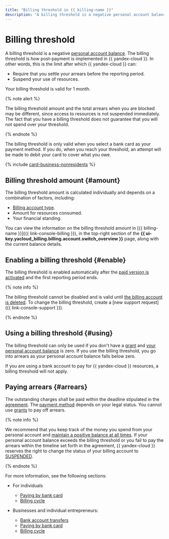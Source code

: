 ```yaml
---
title: "Billing threshold in {{ billing-name }}"
description: "A billing threshold is a negative personal account balance. The billing threshold is how post-payment is implemented in {{ yandex-cloud }}."
---
```


# Billing threshold

A billing threshold is a negative [personal account balance](../concepts/personal-account.md#balance). The billing threshold is how post-payment is implemented in {{ yandex-cloud }}. In other words, this is the limit after which {{ yandex-cloud }} can:
* Require that you settle your arrears before the reporting period.
* Suspend your use of resources.

Your billing threshold is valid for 1 month.

{% note alert %}

The billing threshold amount and the total arrears when you are blocked may be different, since access to resources is not suspended immediately. The fact that you have a billing threshold does not guarantee that you will not spend over your threshold.

{% endnote %}

The billing threshold is only valid when you select a bank card as your payment method. If you do, when you reach your threshold, an attempt will be made to debit your card to cover what you owe.

{% include [card-business-nonresidents](../../_includes/billing/card-business-nonresidents.md) %}

## Billing threshold amount {#amount}

The billing threshold amount is calculated individually and depends on a combination of factors, including:
- [Billing account type](../concepts/billing-account.md#ba-types).
- Amount for resources consumed.
- Your financial standing.

You can view the information on the billing threshold amount in [{{ billing-name }}]({{ link-console-billing }}), in the top-right section of the **{{ ui-key.yacloud_billing.billing.account.switch_overview }}** page, along with the current balance details.

## Enabling a billing threshold {#enable}

The billing threshold is enabled automatically after the [paid version is activated](../operations/activate-commercial.md) and the first reporting period ends.

{% note info %}

The billing threshold cannot be disabled and is valid until [the billing account is deleted](../operations/delete-account.md). To change the billing threshold, create a [new support request]({{ link-console-support }}).

{% endnote %}

## Using a billing threshold {#using}

The billing threshold can only be used if you don't have a [grant](../concepts/bonus-account.md) and [your personal account balance](../concepts/personal-account.md#balance) is zero. If you use the billing threshold, you go into arrears as your personal account balance falls below zero.

If you are using a bank account to pay for {{ yandex-cloud }} resources, a billing threshold will not apply.


## Paying arrears {#arrears}

The outstanding charges shall be paid within the deadline stipulated in the [agreement](../concepts/contract.md). The [payment method](../payment/index.md) depends on your legal status. You cannot use [grants](bonus-account.md) to pay off arrears.

{% note info %}

We recommend that you keep track of the money you spend from your personal account and [maintain a positive balance at all times](../operations/pay-the-bill.md). If your personal account balance exceeds the billing threshold or you fail to pay the arrears within the timeline set forth in the agreement, {{ yandex-cloud }} reserves the right to change the status of your billing account to [SUSPENDED](../concepts/billing-account-statuses.md).

{% endnote %}

For more information, see the following sections:
* For individuals
   * [Paying by bank card](../payment/payment-methods-individual.md)
   * [Billing cycle](../payment/billing-cycle-individual.md)

* Businesses and individual entrepreneurs:
   * [Bank account transfers](../payment/payment-methods-business.md)
   * [Paying by bank card](../payment/payment-methods-card-business.md)
   * [Billing cycle](../payment/billing-cycle-business.md)
